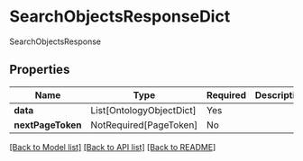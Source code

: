 # SearchObjectsResponseDict

SearchObjectsResponse

## Properties
| Name | Type | Required | Description |
| ------------ | ------------- | ------------- | ------------- |
**data** | List[OntologyObjectDict] | Yes |  |
**nextPageToken** | NotRequired[PageToken] | No |  |


[[Back to Model list]](../../README.md#documentation-for-models) [[Back to API list]](../../README.md#documentation-for-api-endpoints) [[Back to README]](../../README.md)
